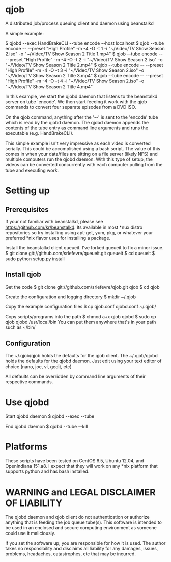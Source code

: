 qjob
====

A distributed job/process queuing client and daemon using beanstalkd

A simple example:

$ qjobd --exec HandBrakeCLI --tube encode --host localhost
$ qjob --tube encode -- --preset "High Profile" -m -4 -O -t 1 -i "~/Video/TV Show Season 2.iso" -o "~/Video/TV Show Season 2 Title 1.mp4"
$ qjob --tube encode -- --preset "High Profile" -m -4 -O -t 2 -i "~/Video/TV Show Season 2.iso" -o "~/Video/TV Show Season 2 Title 2.mp4"
$ qjob --tube encode -- --preset "High Profile" -m -4 -O -t 3 -i "~/Video/TV Show Season 2.iso" -o "~/Video/TV Show Season 2 Title 3.mp4"
$ qjob --tube encode -- --preset "High Profile" -m -4 -O -t 4 -i "~/Video/TV Show Season 2.iso" -o "~/Video/TV Show Season 2 Title 4.mp4"

In this example, we start the qjobd daemon that listens to the beanstalkd server on tube 'encode'.  We then start feeding it work with 
the qjob commands to convert four separate episodes from a DVD ISO.  

On the qjob command, anything after the '--' is sent to the 'encode' tube which is read by the qjobd daemon.  The 
qjobd daemon appends the contents of the tube entry as command line arguments and runs the executable (e.g. HandBrakeCLI).

This simple example isn't very impressive as each video is converted serially.  This could be accomplished 
using a bash script.
The value of this comes in when your data/files are sitting on a file server (likely NFS) and 
multiple computers run the qjobd daemon.  With this type of setup, the videos 
can be converted concurrently with each computer pulling from the tube and executing work.


Setting up
==========
Prerequisites
-------------
If your not familiar with beanstalkd, please see https://github.com/kr/beanstalkd.  Its available in most *nux distro repositories so 
try installing using apt-get, yum, pkg, or whatever your preferred *nix flavor uses for installing a package.

Install the beanstalkd client queueit.  I've forked queueit to fix a minor issue.
$ git clone git://github.com/srlefevre/queueit.git queueit
$ cd queueit
$ sudo python setup.py install


Install qjob
------------
Get the code
$ git clone git://github.com/srlefevre/qjob.git qjob
$ cd qjob

Create the configuration and logging directory
$ mkdir ~/.qjob

Copy the example configuration files
$ cp qjob.conf qjobd.conf ~/.qjob/

Copy scripts/programs into the path
$ chmod a+x qjob qjobd
$ sudo cp qjob qjobd /usr/local/bin
You can put them anywhere that's in your path such as ~/bin/

Configuration
-------------
The ~/.qjob/qjob holds the defaults for the qjob client.
The ~/.qjob/qjobd holds the defaults for the qjobd daemon.
Just edit using your text editor of choice (nano, joe, vi, gedit, etc)

All defaults can be overridden by command line arguments of their respective commands.

Use qjobd
===
Start qjobd daemon
$ qjobd --exec <exec name> --tube <tube name>

End qjobd daemon
$ qjobd --tube <tube name> --kill

Platforms
=========
These scripts have been tested on CentOS 6.5, Ubuntu 12.04, and OpenIndiana 151.a8.  I expect that they will
work on any *nix platform that supports python and has bash installed.

WARNING and LEGAL DISCLAIMER OF LIABILITY
=======
The qjobd daemon and qjob client do not authentication or authorize anything that is feeding the job queue
tube(s).  This software is intended to be used in an enclosed and secure computing environment as someone 
could use it maliciously.  

If you set the software up, you are responsible for how it is used.  The author takes no responsibility and disclaims 
all liability for any damages, issues, problems, headaches, catastrophes, etc that may be incurred.  


